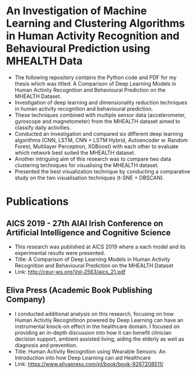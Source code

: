 # An Investigation of Machine Learning and Clustering Algorithms in Human Activity Recognition and Behavioural Prediction using MHEALTH Data

- The following repository contains the Python code and PDF for my thesis which was titled: A Comparison of Deep Learning Models in Human Activity Recognition and Behavioural Prediction on the MHEALTH Dataset.  
- Investigation of deep learning and dimensionality reduction techniques in human activity recognition and behavioural prediction. 
- These techniques combined with multiple sensor data (accelerometer, gyroscope and magnetometer) from the MHEALTH dataset aimed to classify daily activities. 
- Conducted an investigation and compared six different deep learning algorithms (CNN, LSTM, CNN + LSTM Hybrid, Autoencoder w. Random Forest, Multilayer Perceptron, XGBoost) with each other to evaluate which network best suited the MHEALTH dataset. 
- Another intriguing aim of this research was to compare two data clustering techniques for visualising the MHEALTH dataset. 
- Presented the best visualization technique by conducting a comparative study on the two visualisation techniques (t-SNE + DBSCAN). 


# Publications

## AICS 2019 - 27th AIAI Irish Conference on Artificial Intelligence and Cognitive Science
- This research was published at AICS 2019 where a each model and its experimental results were presented.
- Title: A Comparison of Deep Learning Models in Human Activity Recognition and Behavioural Prediction on the MHEALTH Dataset
- Link: http://ceur-ws.org/Vol-2563/aics_21.pdf

## Eliva Press (Academic Book Publishing Company)
- I conducted additional analysis on this research, focusing on how Human Activtiy Recognitinon powered by Deep Learning can have an instrumental knock-on effect in the healthcare domain. I focused on providing an in-depth discussion into how it can benefit clinician decision support, ambient assisted living, aiding the elderly as well as diagnosis and prevention.
- Title: Human Activity Recognition using Wearable Sensors: An Introduction into how Deep Learning can aid Healthcare
- Link: https://www.elivapress.com/pl/book/book-9267208511/
